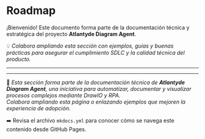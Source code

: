 # Roadmap

¡Bienvenido! Este documento forma parte de la documentación técnica y estratégica del proyecto **Atlantyde Diagram Agent**.

💡 _Colabora ampliando esta sección con ejemplos, guías y buenas prácticas para asegurar el cumplimiento SDLC y la calidad técnica del producto._

---


---

🔧 _Esta sección forma parte de la documentación técnica de **Atlantyde Diagram Agent**, una iniciativa para automatizar, documentar y visualizar procesos complejos mediante DrawIO y RPA.  
Colabora ampliando esta página o enlazando ejemplos que mejoren la experiencia de adopción._

➡️ Revisa el archivo `mkdocs.yml` para conocer cómo se navega este contenido desde GitHub Pages.
